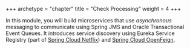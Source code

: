 +++
archetype = "chapter"
title = "Check Processing"
weight = 4
+++

In this module, you will build microservices that use *asynchronous* messaging
to communicate using Spring JMS and Oracle Transactional Event Queues. It introduces
service discovery using Eureka Service Registry (part of [Spring Cloud Netflix](https://spring.io/projects/spring-cloud-netflix)) 
and [Spring Cloud OpenFeign](https://spring.io/projects/spring-cloud-openfeign).